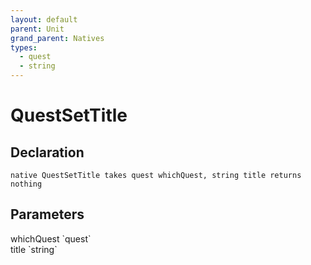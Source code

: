 ```yaml
---
layout: default
parent: Unit
grand_parent: Natives
types:
  - quest
  - string
---
```


# QuestSetTitle

## Declaration

```
native QuestSetTitle takes quest whichQuest, string title returns nothing
```

## Parameters
<dl>
  <dt>whichQuest `quest`</dt>
  <dd></dd>

  <dt>title `string`</dt>
  <dd></dd>
</dl>